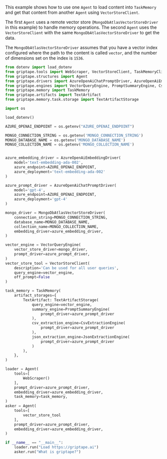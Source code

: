 This example shows how to use one `Agent` to load content into `TaskMemory` and get that content from another `Agent` using `VectorStoreClient`.

The first `Agent` uses a remote vector store (`MongoDbAtlasVectorStoreDriver` in this example) to handle memory operations. The second `Agent` uses the `VectorStoreClient` with the same `MongoDbAtlasVectorStoreDriver` to get the data.

The `MongoDbAtlasVectorStoreDriver` assumes that you have a vector index configured where the path to the content is called `vector`, and the number of dimensions set on the index is `1536`.

```python
from dotenv import load_dotenv
from griptape.tools import WebScraper, VectorStoreClient, TaskMemoryClient
from griptape.structures import Agent
from griptape.drivers import AzureOpenAiChatPromptDriver, AzureOpenAiEmbeddingDriver, MongoDbAtlasVectorStoreDriver
from griptape.engines import VectorQueryEngine, PromptSummaryEngine, CsvExtractionEngine, JsonExtractionEngine
from griptape.memory import TaskMemory 
from griptape.artifacts import TextArtifact
from griptape.memory.task.storage import TextArtifactStorage

import os

load_dotenv()

AZURE_OPENAI_ENDPOINT = os.getenv("AZURE_OPENAI_ENDPOINT")

MONGO_CONNECTION_STRING = os.getenv('MONGO_CONNECTION_STRING')
MONGO_DATABASE_NAME = os.getenv('MONGO_DATABASE_NAME')
MONGO_COLLECTION_NAME = os.getenv('MONGO_COLLECTION_NAME')


azure_embedding_driver = AzureOpenAiEmbeddingDriver(
    model='text-embedding-ada-002',
    azure_endpoint=AZURE_OPENAI_ENDPOINT,
    azure_deployment='text-embedding-ada-002'
)

azure_prompt_driver = AzureOpenAiChatPromptDriver(
    model='gpt-4',
    azure_endpoint=AZURE_OPENAI_ENDPOINT,
    azure_deployment='gpt-4'
)

mongo_driver = MongoDbAtlasVectorStoreDriver(
    connection_string=MONGO_CONNECTION_STRING,
    database_name=MONGO_DATABASE_NAME,
    collection_name=MONGO_COLLECTION_NAME,
    embedding_driver=azure_embedding_driver,
)

vector_engine = VectorQueryEngine(
    vector_store_driver=mongo_driver,
    prompt_driver=azure_prompt_driver,
)
vector_store_tool = VectorStoreClient(
    description='Can be used for all user queries',
    query_engine=vector_engine,
    off_prompt=False
)

task_memory = TaskMemory(
    artifact_storages={
        TextArtifact: TextArtifactStorage(
            query_engine=vector_engine,
            summary_engine=PromptSummaryEngine(
                prompt_driver=azure_prompt_driver
            ),
            csv_extraction_engine=CsvExtractionEngine(
                prompt_driver=azure_prompt_driver
            ),
            json_extraction_engine=JsonExtractionEngine(
                prompt_driver=azure_prompt_driver
            )
        ),
    },
)

loader = Agent(
    tools=[
        WebScraper()
    ],
    prompt_driver=azure_prompt_driver,
    embedding_driver=azure_embedding_driver,
    task_memory=task_memory,
)
asker = Agent(
    tools=[
        vector_store_tool
    ],
    prompt_driver=azure_prompt_driver,
    embedding_driver=azure_embedding_driver,
)

if __name__ == "__main__":
    loader.run("Load https://griptape.ai")
    asker.run("What is griptape?")
```
